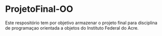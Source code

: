 # ProjetoFinal-OO
Este respositório tem por objetivo armazenar o projeto final para disciplina de programaçao orientada a objetos do Instituto Federal do Acre.
